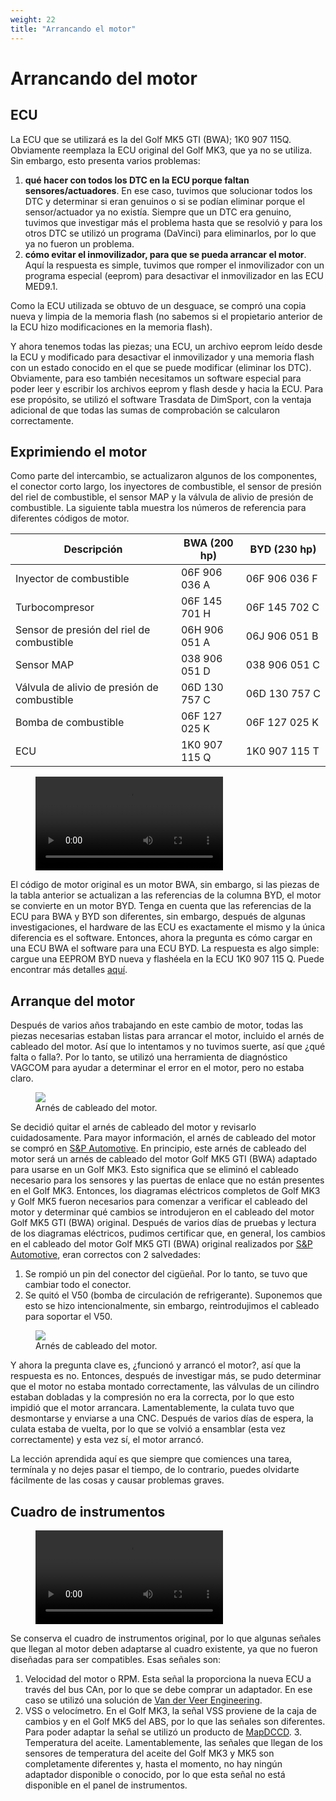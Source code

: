 ```yaml
---
weight: 22
title: "Arrancando el motor"
---
```


# Arrancando del motor

## ECU

La ECU que se utilizará es la del Golf MK5 GTI (BWA); 1K0 907 115Q. Obviamente reemplaza la ECU original del Golf MK3, que ya no se utiliza. Sin embargo, esto presenta varios problemas:

1. **qué hacer con todos los DTC en la ECU porque faltan sensores/actuadores**. En ese caso, tuvimos que solucionar todos los DTC y determinar si eran genuinos o si se podían eliminar porque el sensor/actuador ya no existía. Siempre que un DTC era genuino, tuvimos que investigar más el problema hasta que se resolvió y para los otros DTC se utilizó un programa (DaVinci) para eliminarlos, por lo que ya no fueron un problema.
2. **cómo evitar el inmovilizador, para que se pueda arrancar el motor**. Aquí la respuesta es simple, tuvimos que romper el inmovilizador con un programa especial (eeprom) para desactivar el inmovilizador en las ECU MED9.1.

Como la ECU utilizada se obtuvo de un desguace, se compró una copia nueva y limpia de la memoria flash (no sabemos si el propietario anterior de la ECU hizo modificaciones en la memoria flash).

Y ahora tenemos todas las piezas; una ECU, un archivo eeprom leído desde la ECU y modificado para desactivar el inmovilizador y una memoria flash con un estado conocido en el que se puede modificar (eliminar los DTC). Obviamente, para eso también necesitamos un software especial para poder leer y escribir los archivos eeprom y flash desde y hacia la ECU. Para ese propósito, se utilizó el software Trasdata de DimSport, con la ventaja adicional de que todas las sumas de comprobación se calcularon correctamente.

## Exprimiendo el motor

Como parte del intercambio, se actualizaron algunos de los componentes, el conector corto largo, los inyectores de combustible, el sensor de presión del riel de combustible, el sensor MAP y la válvula de alivio de presión de combustible. La siguiente tabla muestra los números de referencia para diferentes códigos de motor.

| Descripción                                 | BWA (200 hp)  | BYD (230 hp)  |
|---------------------------------------------|---------------|---------------|
| Inyector de combustible                     | 06F 906 036 A | 06F 906 036 F |
| Turbocompresor                              | 06F 145 701 H | 06F 145 702 C |
| Sensor de presión del riel de combustible   | 06H 906 051 A | 06J 906 051 B |
| Sensor MAP                                  | 038 906 051 D | 038 906 051 C |
| Válvula de alivio de presión de combustible | 06D 130 757 C | 06D 130 757 C |
| Bomba de combustible                        | 06F 127 025 K | 06F 127 025 K |
| ECU                                         | 1K0 907 115 Q | 1K0 907 115 T |
<figure><video controls><source src="/images/start-engine-01.webm" type="video/webm"></video></figure>

El código de motor original es un motor BWA, sin embargo, si las piezas de la tabla anterior se actualizan a las referencias de la columna BYD, el motor se convierte en un motor BYD. Tenga en cuenta que las referencias de la ECU para BWA y BYD son diferentes, sin embargo, después de algunas investigaciones, el hardware de las ECU es exactamente el mismo y la única diferencia es el software. Entonces, ahora la pregunta es cómo cargar en una ECU BWA el software para una ECU BYD. La respuesta es algo simple: cargue una EEPROM BYD nueva y flashéela en la ECU 1K0 907 115 Q. Puede encontrar más detalles [aquí](https://www.vwvortex.com/threads/software-advise-needed-for-bwa-engine-with-k04-turbo-s3-injectors.7912113).

## Arranque del motor

Después de varios años trabajando en este cambio de motor, todas las piezas necesarias estaban listas para arrancar el motor, incluido el arnés de cableado del motor. Así que lo intentamos y no tuvimos suerte, así que ¿qué falta o falla?. Por lo tanto, se utilizó una herramienta de diagnóstico VAGCOM para ayudar a determinar el error en el motor, pero no estaba claro.
<figure><img src="/images/intro-engine-wiring.jpg" class="thumb-img"><figcaption>Arnés de cableado del motor.</figcaption></figure>

Se decidió quitar el arnés de cableado del motor y revisarlo cuidadosamente. Para mayor información, el arnés de cableado del motor se compró en [S&P Automotive](https://s-pautomotive.com/). En principio, este arnés de cableado del motor será un arnés de cableado del motor Golf MK5 GTI (BWA) adaptado para usarse en un Golf MK3. Esto significa que se eliminó el cableado necesario para los sensores y las puertas de enlace que no están presentes en el Golf MK3. Entonces, los diagramas eléctricos completos de Golf MK3 y Golf MK5 fueron necesarios para comenzar a verificar el cableado del motor y determinar qué cambios se introdujeron en el cableado del motor Golf MK5 GTI (BWA) original. Después de varios días de pruebas y lectura de los diagramas eléctricos, pudimos certificar que, en general, los cambios en el cableado del motor Golf MK5 GTI (BWA) original realizados por [S&P Automotive](https://s-pautomotive.com/), eran correctos con 2 salvedades:

1. Se rompió un pin del conector del cigüeñal. Por lo tanto, se tuvo que cambiar todo el conector.
2. Se quitó el V50 (bomba de circulación de refrigerante). Suponemos que esto se hizo intencionalmente, sin embargo, reintrodujimos el cableado para soportar el V50.
<figure><img src="/images/intro-engine-rebuild.jpg" class="thumb-img"><figcaption>Arnés de cableado del motor.</figcaption></figure>

Y ahora la pregunta clave es, ¿funcionó y arrancó el motor?, así que la respuesta es no. Entonces, después de investigar más, se pudo determinar que el motor no estaba montado correctamente, las válvulas de un cilindro estaban dobladas y la compresión no era la correcta, por lo que esto impidió que el motor arrancara. Lamentablemente, la culata tuvo que desmontarse y enviarse a una CNC. Después de varios días de espera, la culata estaba de vuelta, por lo que se volvió a ensamblar (esta vez correctamente) y esta vez sí, el motor arrancó.

La lección aprendida aquí es que siempre que comiences una tarea, termínala y no dejes pasar el tiempo, de lo contrario, puedes olvidarte fácilmente de las cosas y causar problemas graves.

## Cuadro de instrumentos
<figure><video controls><source src="/images/start-engine-02.webm" type="video/webm"></video></figure>

Se conserva el cuadro de instrumentos original, por lo que algunas señales que llegan al motor deben adaptarse al cuadro existente, ya que no fueron diseñadas para ser compatibles. Esas señales son:

1. Velocidad del motor o RPM. Esta señal la proporciona la nueva ECU a través del bus CAn, por lo que se debe comprar un adaptador. En ese caso se utilizó una solución de [Van der Veer Engineering](https://www.vdveer-engineering.nl/en/products/can-controller/can-controller-overview).
2. VSS o velocímetro. En el Golf MK3, la señal VSS proviene de la caja de cambios y en el Golf MK5 del ABS, por lo que las señales son diferentes. Para poder adaptar la señal se utilizó un producto de [MapDCCD](https://mapdccd.com/vss.html). 3. Temperatura del aceite. Lamentablemente, las señales que llegan de los sensores de temperatura del aceite del Golf MK3 y MK5 son completamente diferentes y, hasta el momento, no hay ningún adaptador disponible o conocido, por lo que esta señal no está disponible en el panel de instrumentos.